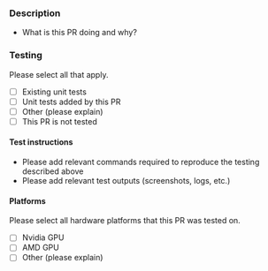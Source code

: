 ### Description

- What is this PR doing and why?

### Testing

Please select all that apply.

- [ ] Existing unit tests
- [ ] Unit tests added by this PR
- [ ] Other (please explain)
- [ ] This PR is not tested

#### Test instructions

- Please add relevant commands required to reproduce the testing described above
- Please add relevant test outputs (screenshots, logs, etc.)

#### Platforms

Please select all hardware platforms that this PR was tested on.

- [ ] Nvidia GPU
- [ ] AMD GPU
- [ ] Other (please explain)
